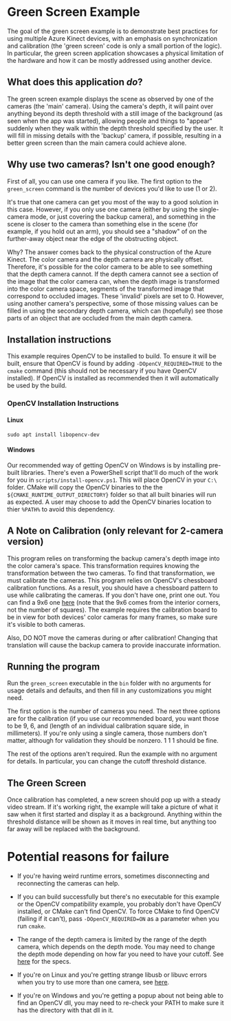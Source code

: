 # Green Screen Example

The goal of the green screen example is to demonstrate best practices for using multiple Azure Kinect devices, with an
emphasis on synchronization and calibration (the 'green screen' code is only a small portion of the logic). In
particular, the green screen application showcases a physical limitation of the hardware and how it can be mostly
addressed using another device.

## What does this application *do*?

The green screen example displays the scene as observed by one of the cameras (the 'main' camera). Using the camera's
depth, it will paint over anything beyond its depth threshold with a still image of the background (as seen when the app
was started), allowing people and things to "appear" suddenly when they walk within the depth threshold specified by the
user. It will fill in missing details with the 'backup' camera, if possible, resulting in a better green screen than the
main camera could achieve alone.

## Why use two cameras? Isn't one good enough?

First of all, you can use one camera if you like. The first option to the `green_screen` command is the number of
devices you'd like to use (1 or 2).

It's true that one camera can get you most of the way to a good solution in this case. However, if you only use one
camera (either by using the single-camera mode, or just covering the backup camera), and something in the scene is
closer to the camera than something else in the scene (for example, if you hold out an arm), you should see a "shadow"
of on the further-away object near the edge of the obstructing object.

Why? The answer comes back to the physical construction of the Azure Kinect. The color camera and the depth camera are
physically offset. Therefore, it's possible for the color camera to be able to see something that the depth camera
cannot. If the depth camera cannot see a section of the image that the color camera can, when the depth image is
transformed into the color camera space, segments of the transformed image that correspond to occluded images. These
'invalid' pixels are set to 0. However, using another camera's perspective, some of those missing values can be filled
in using the secondary depth camera, which can (hopefully) see those parts of an object that are occluded from the main
depth camera.

## Installation instructions

This example requires OpenCV to be installed to build. To ensure it will be built, ensure that OpenCV is found by adding
`-DOpenCV_REQUIRED=TRUE` to the `cmake` command (this should not be necessary if you have OpenCV installed). If OpenCV 
is installed as recommended then it will automatically be used by the build.

### OpenCV Installation Instructions

#### Linux

`sudo apt install libopencv-dev`

#### Windows

Our recommended way of getting OpenCV on Windows is by installing pre-built libraries. There's even a PowerShell script
that'll do much of the work for you in `scripts/install-opencv.ps1`. This will place OpenCV in your `C:\` folder. CMake
will copy the OpenCV binaries to the the `${CMAKE_RUNTIME_OUTPUT_DIRECTORY}` folder so that all built binaries will run
as expected. A user may choose to add the OpenCV binaries location to thier `%PATH%` to avoid this dependency.

## A Note on Calibration (only relevant for 2-camera version)

This program relies on transforming the backup camera's depth image into the color camera's space. This transformation
requires knowing the transformation between the two cameras. To find that transformation, we must calibrate the cameras.
This program relies on OpenCV's chessboard calibration functions. As a result, you should have a chessboard pattern to
use while calibrating the cameras. If you don't have one, print one out. You can find a 9x6 one
[here](https://docs.opencv.org/2.4/_downloads/pattern.png) (note that the 9x6 comes from the interior corners, not the
number of squares). The example requires the calibration board to be in view for both devices' color cameras for many
frames, so make sure it's visible to both cameras.

Also, DO NOT move the cameras during or after calibration! Changing that translation will cause the backup camera to
provide inaccurate information.

## Running the program

Run the `green_screen` executable in the `bin` folder with no arguments for usage details and defaults, and then fill in
any customizations you might need.

The first option is the number of cameras you need. The next three options are for the calibration (if you use our recommended
board, you want those to be 9, 6, and (length of an individual calibration square side, in millimeters). If you're only
using a single camera, those numbers don't matter, although for validation they should be nonzero. 1 1 1 should be fine.

The rest of the options aren't required. Run the example with no argument for details. In particular, you can change the
cutoff threshold distance.

## The Green Screen

Once calibration has completed, a new screen should pop up with a steady video stream. If it's working right, the
example will take a picture of what it saw when it first started and display it as a background. Anything within the
threshold distance will be shown as it moves in real time, but anything too far away will be replaced with the
background.

# Potential reasons for failure

- If you're having weird runtime errors, sometimes disconnecting and reconnecting the cameras can help.

- If you can build successfully but there's no executable for this example or the OpenCV compatibility example, you
  probably don't have OpenCV installed, or CMake can't find OpenCV. To force CMake to find OpenCV (failing if it can't),
  pass `-DOpenCV_REQUIRED=ON` as a parameter when you run `cmake`.

- The range of the depth camera is limited by the range of the depth camera, which depends on the depth mode. You may
  need to change the depth mode depending on how far you need to have your cutoff. See
  [here](https://docs.microsoft.com/en-us/azure/Kinect-dk/hardware-specification) for the specs.

- If you're on Linux and you're getting strange libusb or libuvc errors when you try to use more than one camera, see
  [here](https://github.com/microsoft/Azure-Kinect-Sensor-SDK/issues/485).

- If you're on Windows and you're getting a popup about not being able to find an OpenCV dll, you may need to re-check
  your PATH to make sure it has the directory with that dll in it.
